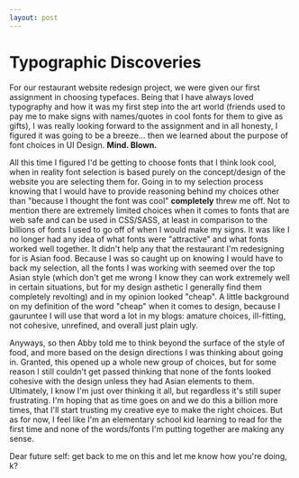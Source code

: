 ```yaml
---
layout: post
---
```


# Typographic Discoveries

For our restaurant website redesign project, we were given our first assignment in choosing typefaces. Being that I
have always loved typography and how it was my first step into the art world (friends used to pay me to make signs with
names/quotes in cool fonts for them to give as gifts), I was really looking forward to the assignment and in all honesty,
I figured it was going to be a breeze... then we learned about the purpose of font choices in UI Design. **Mind. Blown.**

All this time I figured I'd be getting to choose fonts that I think look cool, when in reality font selection is based
purely on the concept/design of the website you are selecting them for. Going in to my selection process knowing that
I would have to provide reasoning behind my choices other than "because I thought the font was cool" **completely**
threw me off. Not to mention there are extremely limited choices when it comes to fonts that are web safe and can be
used in CSS/SASS, at least in comparison to the billions of fonts I used to go off of when I would make my signs.
It was like I no longer had any idea of what fonts were "attractive" and what fonts worked well together.
It didn't help any that the restaurant I'm redesigning for is Asian food. Because I was so caught up on knowing I would
have to back my selection, all the fonts I was working with seemed over the top Asian style (which don't get me wrong I
know they can work extremely well in certain situations, but for my design asthetic I generally find them completely
revolting) and in my opinion looked "cheap". A little background on my definition of the word "cheap" when it comes to
design, because I gauruntee I will use that word a lot in my blogs: amature choices, ill-fitting, not cohesive, unrefined,
and overall just plain ugly.

Anyways, so then Abby told me to think beyond the surface of the style of food, and more based on the design directions
I was thinking about going in. Granted, this opened up a whole new group of choices, but for some reason I still couldn't
get passed thinking that none of the fonts looked cohesive with the design unless they had Asian elements to them.
Ultimately, I know I'm just over thinking it all, but regardless it's still super frustrating.
I'm hoping that as time goes on and we do this a billion more times,
that I'll start trusting my creative eye to make the right choices. But as for now, I feel like I'm an elementary school
kid learning to read for the first time and none of the words/fonts I'm putting together are making any sense. 

Dear future self: get back to me on this and let me know how you're doing, k?

